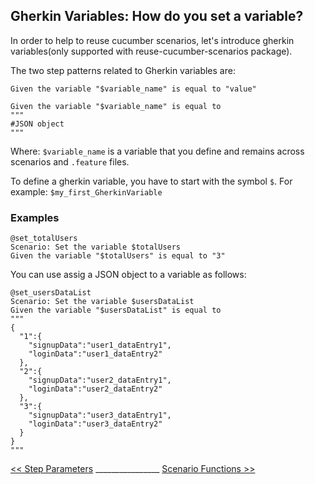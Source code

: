 ## Gherkin Variables: How do you set a variable?

In order to help to reuse cucumber scenarios, let's introduce gherkin variables(only supported with reuse-cucumber-scenarios package).

The two step patterns related to Gherkin variables are:

```gherkin
Given the variable "$variable_name" is equal to "value"
```

```gherkin
Given the variable "$variable_name" is equal to
"""
#JSON object
"""
```
Where:
   `$variable_name` is a variable that you define and remains across scenarios and `.feature` files.

To define a gherkin variable, you have to start with the symbol `$`. For example: `$my_first_GherkinVariable`

### Examples

```gherkin
@set_totalUsers
Scenario: Set the variable $totalUsers
Given the variable "$totalUsers" is equal to "3"
```

You can use assig a JSON object to a variable as follows:

```gherkin
@set_usersDataList
Scenario: Set the variable $usersDataList
Given the variable "$usersDataList" is equal to
"""
{
  "1":{
    "signupData":"user1_dataEntry1",
    "loginData":"user1_dataEntry2"
  },
  "2":{
    "signupData":"user2_dataEntry1",
    "loginData":"user2_dataEntry2"
  },
  "3":{
    "signupData":"user3_dataEntry1",
    "loginData":"user3_dataEntry2"
  }
}
"""
```

[<< Step Parameters](/docs/stepParameters.md) ________________ [Scenario Functions >>](/docs/scenarioFunctions.md)
